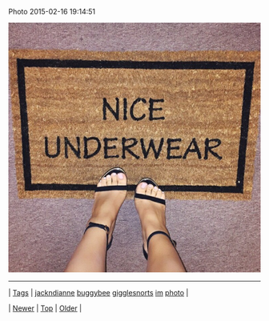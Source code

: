 <!--
title: Photo 2015-02-16 19
date: 2020-06-28T15:27:00.069Z
tags: jackndianne, buggybee, gigglesnorts, im, photo
-->


Photo 2015-02-16 19:14:51

![](111200135814-0.jpg)

<!--BOTTOM-POST-NAVIGATION-->
---

| [Tags](tags.md) | [jackndianne](tag-jackndianne.md) [buggybee](tag-buggybee.md) [gigglesnorts](tag-gigglesnorts.md) [im](tag-im.md) [photo](tag-photo.md) |

| [Newer](111199811709.md) | [Top](index.md) | [Older](111392079269.md) |